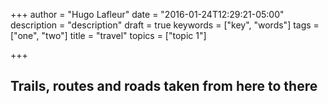 +++
author = "Hugo Lafleur"
date = "2016-01-24T12:29:21-05:00"
description = "description"
draft = true
keywords = ["key", "words"]
tags = ["one", "two"]
title = "travel"
topics = ["topic 1"]

+++

## Trails, routes and roads taken from here to there
